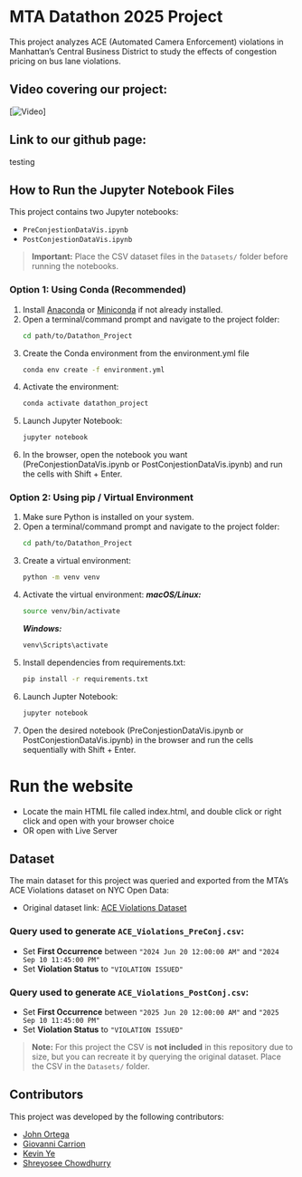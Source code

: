 # MTA Datathon 2025 Project

This project analyzes ACE (Automated Camera Enforcement) violations in Manhattan’s Central Business District to study the effects of congestion pricing on bus lane violations.

## Video covering our project:
[![Video](https://drive.google.com/file/d/1oDLhGkeG7gduSQX-_OjWx6gQZGBjDKEt/view?usp=drive_link)]

## Link to our github page:
testing

## How to Run the Jupyter Notebook Files

This project contains two Jupyter notebooks:  
- `PreConjestionDataVis.ipynb`  
- `PostConjestionDataVis.ipynb`  

> **Important:** Place the CSV dataset files in the `Datasets/` folder before running the notebooks.

### Option 1: Using Conda (Recommended)

1. Install [Anaconda](https://www.anaconda.com/) or [Miniconda](https://docs.conda.io/en/latest/miniconda.html) if not already installed.  
2. Open a terminal/command prompt and navigate to the project folder:
   ```bash
   cd path/to/Datathon_Project
   ```
3. Create the Conda environment from the environment.yml file
    ```bash
    conda env create -f environment.yml
    ```
4. Activate the environment:
    ```bash
    conda activate datathon_project
    ```
5. Launch Jupyter Notebook:
    ```bash
    jupyter notebook
    ```
6. In the browser, open the notebook you want (PreConjestionDataVis.ipynb or PostConjestionDataVis.ipynb) and run the cells with Shift + Enter.


### Option 2: Using pip / Virtual Environment

1. Make sure Python is installed on your system.  
2. Open a terminal/command prompt and navigate to the project folder:
   ```bash
   cd path/to/Datathon_Project
   ```
3. Create a virtual environment:
    ```bash
    python -m venv venv
    ```
4. Activate the virtual environment:
    ***macOS/Linux:***
    ```bash
    source venv/bin/activate
    ```
    ***Windows:***
    ```bash
    venv\Scripts\activate
    ```
5. Install dependencies from requirements.txt:
    ```bash
    pip install -r requirements.txt
    ```
6. Launch Jupter Notebook:
    ```bash
    jupyter notebook
    ```
7. Open the desired notebook (PreConjestionDataVis.ipynb or PostConjestionDataVis.ipynb) in the browser and run the cells sequentially with Shift + Enter.

# Run the website
- Locate the main HTML file called index.html, and double click or right click and open with your browser choice
- OR open with Live Server

## Dataset

The main dataset for this project was queried and exported from the MTA’s ACE Violations dataset on NYC Open Data:  
- Original dataset link: [ACE Violations Dataset](https://data.ny.gov/Transportation/MTA-Bus-Automated-Camera-Enforcement-Violations-Be/kh8p-hcbm/about_data)

### Query used to generate `ACE_Violations_PreConj.csv`:
- Set **First Occurrence** between `"2024 Jun 20 12:00:00 AM"` and `"2024 Sep 10 11:45:00 PM"`  
- Set **Violation Status** to `"VIOLATION ISSUED"`

### Query used to generate `ACE_Violations_PostConj.csv`:
- Set **First Occurrence** between `"2025 Jun 20 12:00:00 AM"` and `"2025 Sep 10 11:45:00 PM"`  
- Set **Violation Status** to `"VIOLATION ISSUED"`

> **Note:** For this project the CSV is **not included** in this repository due to size, but you can recreate it by querying the original dataset. Place the CSV in the `Datasets/` folder.

## Contributors

This project was developed by the following contributors:

- [John Ortega](https://www.linkedin.com/in/john-ortega-b158072a9/)  
- [Giovanni Carrion](https://www.linkedin.com/in/giovannicarrion/)  
- [Kevin Ye](https://www.linkedin.com/in/kevinye7/)  
- [Shreyosee Chowdhurry](https://www.linkedin.com/in/shreyosee25/)
